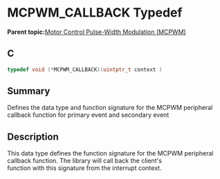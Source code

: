 # MCPWM\_CALLBACK Typedef

**Parent topic:**[Motor Control Pulse-Width Modulation \(MCPWM\)](GUID-89C7FC43-0090-4047-99CD-F7EE4881E28E.md)

## C

```c
typedef void (*MCPWM_CALLBACK)(uintptr_t context )

```

## Summary

Defines the data type and function signature for the MCPWM peripheral callback function for primary event and secondary event

## Description

This data type defines the function signature for the MCPWM peripheral<br />callback function. The library will call back the client's<br />function with this signature from the interrupt context.

